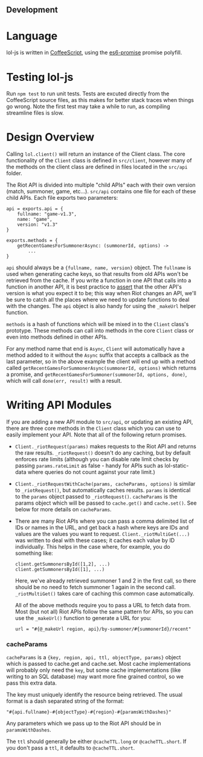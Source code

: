 Development
-----------

Language
========

lol-js is written in [CoffeeScript](http://coffeescript.org/), using
the [es6-promise](https://github.com/jakearchibald/es6-promise) promise polyfill.

Testing lol-js
===============

Run `npm test` to run unit tests.  Tests are excuted directly from the CoffeeScript source files,
as this makes for better stack traces when things go wrong.  Note the first test may take a while
to run, as compiling streamline files is slow.

Design Overview
===============

Calling `lol.client()` will return an instance of the Client class.  The core functionality of
the `Client` class is defined in `src/client`, however many of the methods on the client class are
defined in files located in the `src/api` folder.

The Riot API is divided into multiple "child APIs" each with their own version (match, summoner,
game, etc...).  `src/api` contains one file for each of these child APIs.  Each file exports two
parameters:

```
api = exports.api = {
    fullname: "game-v1.3",
    name: "game",
    version: "v1.3"
}

exports.methods = {
    getRecentGamesForSummonerAsync: (summonerId, options) ->
        ...
}
```

`api` should always be a `{fullname, name, version}` object.  The `fullname` is used when
generating cache keys, so that results from old APIs won't be retrieved from the cache.  If you
write a function in one API that calls into a function in another API, it is best practice to
[assert](http://nodejs.org/api/assert.html#assert_assert_value_message_assert_ok_value_message)
that the other API's version is what you expect it to be; this way when Riot changes an API,
we'll be sure to catch all the places where we need to update functions to deal with the changes.
The `api` object is also handy for using the `_makeUrl` helper function.

`methods` is a hash of functions which will be mixed in to the `Client` class's prototype.  These
methods can call into methods in the core `Client` class or even into methods defined in other APIs.

For any method name that end is `Async`, `Client` will automatically have a method added to it
without the `Async` suffix that accepts a callback as the last parameter, so in the above example
the client will end up with a method called `getRecentGamesForSummonerAsync(summonerId, options)`
which returns a promise, and `getRecentGamesForSummoner(summonerId, options, done)`, which will
call `done(err, result)` with a result.

Writing API Modules
===================

If you are adding a new API module to `src/api`, or updating an existing API, there are three
core methods in the `Client` class which you can use to easily implement your API.  Note that all
of the following return promises.

* `Client._riotRequest(params)` makes requests to the Riot API and returns the raw results.
  `_riotRequest()` doesn't do any caching, but by default enforces rate limits (although you
  can disable rate limit checks by passing `params.rateLimit` as false - handy for APIs such as
  lol-static-data where queries do not count against your rate limit.)
* `Client._riotRequestWithCache(params, cacheParams, options)` is similar to `_riotRequest()`,
  but automatically caches results.  `params` is identical to the `params` object passed to
  `_riotRequest()`.  `cacheParams` is the params object which will be passed to `cache.get()`
  and `cache.set()`.  See below for more details on `cacheParams`.
* There are many Riot APIs where you can pass a comma delimited list of IDs or names in the URL,
  and get back a hash where keys are IDs and values are the values you want to request.
  `Client._riotMultiGet(...)` was written to deal with these cases; it caches each value by ID
  individually.  This helps in the case where, for example, you do something like:

      client.getSummonersById([1,2], ...)
      client.getSummonersById([1], ...)

  Here, we've already retrieved summoner 1 and 2 in the first call, so there should be no need to
  fetch summoner 1 again in the second call.  `_riotMultiGet()` takes care of caching this common
  case automatically.

  All of the above methods require you to pass a URL to fetch data from.  Most (but not all) Riot
  APIs follow the same pattern for APIs, so you can use the `_makeUrl()` function to generate a
  URL for you:

  ```
  url = "#{@_makeUrl region, api}/by-summoner/#{summonerId}/recent"
  ```

### cacheParams

`cacheParams` is a `{key, region, api, ttl, objectType, params}` object which is passed to
cache.get and cache.set.  Most cache implementations will probably only need the `key`, but some
cache implementations (like writing to an SQL database) may want more fine grained control, so
we pass this extra data.

The key must uniquely identify the resource being retrieved.  The usual format is a dash separated
string of the format:

    "#{api.fullname}-#{objectType}-#{region}-#{paramsWithDashes}"

Any parameters which we pass up to the Riot API should be in `paramsWithDashes`.

The `ttl` should generally be either `@cacheTTL.long` or `@cacheTTL.short`.  If you don't pass a
`ttl`, it defaults to `@cacheTTL.short`.
